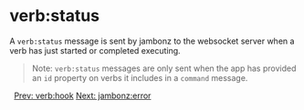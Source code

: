 # verb:status

A `verb:status` message is sent by jambonz to the websocket server when a verb has just started or completed executing.  

> Note: `verb:status` messages are only sent when the app has provided an `id` property on verbs it includes in a `command` message.

<p class="flex">
<span>&nbsp;</span>
<a href="/docs/ws/verb-hook">Prev: verb:hook</a>
<a href="/docs/ws/jambonz-error">Next: jambonz:error</a>
</p>
